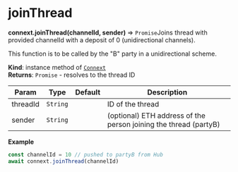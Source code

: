 # joinThread

**connext.joinThread\(**channelId, sender**\)** ⇒ `Promise`Joins thread with provided channelId with a deposit of 0 \(unidirectional channels\).

This function is to be called by the "B" party in a unidirectional scheme.

**Kind**: instance method of [`Connext`](./#Connext)  
**Returns**: `Promise` - resolves to the thread ID

| Param | Type | Default | Description |
| --- | --- | --- | --- |
| threadId | `String` |  | ID of the thread |
| sender | `String` |  | \(optional\) ETH address of the person joining the thread \(partyB\) |

**Example**

```javascript
const channelId = 10 // pushed to partyB from Hub
await connext.joinThread(channelId)
```



